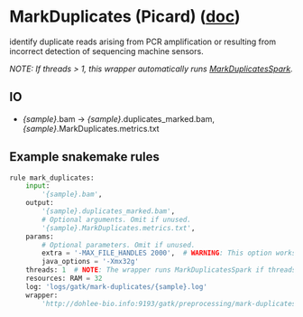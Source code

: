 # MarkDuplicates (Picard) ([doc](https://software.broadinstitute.org/gatk/documentation/tooldocs/4.0.4.0/picard_sam_markduplicates_MarkDuplicates.php))

identify duplicate reads arising from PCR amplification or resulting from incorrect detection of sequencing machine sensors.

*NOTE: If threads > 1, this wrapper automatically runs [MarkDuplicatesSpark](https://software.broadinstitute.org/gatk/documentation/tooldocs/current/org_broadinstitute_hellbender_tools_spark_transforms_markduplicates_MarkDuplicatesSpark.php).*

## IO

- *{sample}*.bam -> *{sample}*.duplicates_marked.bam, *{sample}*.MarkDuplicates.metrics.txt

## Example snakemake rules

```python
rule mark_duplicates:
    input:
        '{sample}.bam',
    output:
        '{sample}.duplicates_marked.bam',
        # Optional arguments. Omit if unused.
        '{sample}.MarkDuplicates.metrics.txt',
    params:
        # Optional parameters. Omit if unused.
        extra = '-MAX_FILE_HANDLES 2000',  # WARNING: This option works only with threads=1.
        java_options = '-Xmx32g'
    threads: 1  # NOTE: The wrapper runs MarkDuplicatesSpark if threads > 1.
    resources: RAM = 32
    log: 'logs/gatk/mark-duplicates/{sample}.log'
    wrapper:
        'http://dohlee-bio.info:9193/gatk/preprocessing/mark-duplicates'
```
